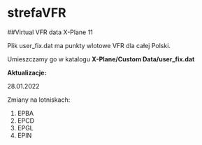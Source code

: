 # strefaVFR
##Virtual VFR data X-Plane 11


Plik user_fix.dat ma punkty wlotowe VFR dla całej Polski.

Umieszczamy go w katalogu **X-Plane/Custom Data/user_fix.dat**

**Aktualizacje:**

28.01.2022

Zmiany na lotniskach:
1. EPBA
2. EPCD
3. EPGL
4. EPIN

